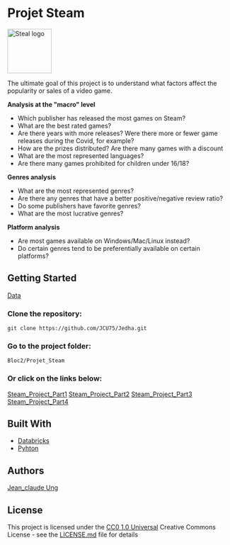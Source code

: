 # Projet Steam
<img src="https://upload.wikimedia.org/wikipedia/commons/8/83/Steam_icon_logo.svg" alt="Steal logo" style="height: 100px; width:100px;"/>

The ultimate goal of this project is to understand what factors affect the popularity or sales of a video game. 

**Analysis at the "macro" level**
- Which publisher has released the most games on Steam?
- What are the best rated games?
- Are there years with more releases? Were there more or fewer game releases during the Covid, for example?
- How are the prizes distributed? Are there many games with a discount
- What are the most represented languages?
- Are there many games prohibited for children under 16/18?

**Genres analysis**
- What are the most represented genres?
- Are there any genres that have a better positive/negative review ratio?
- Do some publishers have favorite genres?
- What are the most lucrative genres?

**Platform analysis**
- Are most games available on Windows/Mac/Linux instead?
- Do certain genres tend to be preferentially available on certain platforms?

## Getting Started

[Data](`s3://full-stack-bigdata-datasets/Big_Data/Project_Steam/steam_game_output.json`)


### Clone the repository:
```
git clone https://github.com/JCU75/Jedha.git
```

### Go to the project folder:
```
Bloc2/Projet_Steam
```

### Or click on the links below:
[Steam_Project_Part1](https://databricks-prod-cloudfront.cloud.databricks.com/public/4027ec902e239c93eaaa8714f173bcfc/220027310637038/4395736285892658/8615416413313188/latest.html)
[Steam_Project_Part2](https://databricks-prod-cloudfront.cloud.databricks.com/public/4027ec902e239c93eaaa8714f173bcfc/220027310637038/4395736285892721/8615416413313188/latest.html)
[Steam_Project_Part3](https://databricks-prod-cloudfront.cloud.databricks.com/public/4027ec902e239c93eaaa8714f173bcfc/220027310637038/4395736285892754/8615416413313188/latest.html)
[Steam_Project_Part4](https://databricks-prod-cloudfront.cloud.databricks.com/public/4027ec902e239c93eaaa8714f173bcfc/220027310637038/4395736285892796/8615416413313188/latest.html)



## Built With

  - [Databricks](https://upload.wikimedia.org/wikipedia/commons/thumb/6/63/Databricks_Logo.png/800px-Databricks_Logo.png) 
  - [Pyhton](https://upload.wikimedia.org/wikipedia/commons/c/c3/Python-logo-notext.svg) 


## Authors

[Jean_claude Ung](https://github.com/JCU75)


## License

This project is licensed under the [CC0 1.0 Universal](LICENSE.md)
Creative Commons License - see the [LICENSE.md](LICENSE.md) file for
details
